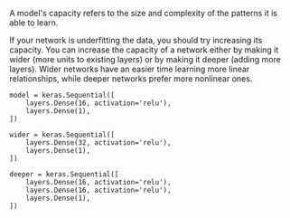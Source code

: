 A model's capacity refers to the size and complexity of the patterns it is able to learn.

If your network is underfitting the data, you should try increasing its capacity.
You can increase the capacity of a network either by making it wider (more units to existing layers) or by making it deeper (adding more layers). 
Wider networks have an easier time learning more linear relationships, while deeper networks prefer more nonlinear ones.

```
model = keras.Sequential([
    layers.Dense(16, activation='relu'),
    layers.Dense(1),
])

wider = keras.Sequential([
    layers.Dense(32, activation='relu'),
    layers.Dense(1),
])

deeper = keras.Sequential([
    layers.Dense(16, activation='relu'),
    layers.Dense(16, activation='relu'),
    layers.Dense(1),
])
```
